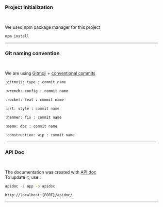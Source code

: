 ### Project initialization

<br/>

We used npm package manager for this project

```bash
npm install
```

---

### Git naming convention

<br/>

We are using [Gitmoji](https://gitmoji.dev/) + [conventional commits](https://www.conventionalcommits.org/)

```bash
:gitmoji: type : commit name
```

```bash
:wrench: config : commit name
```

```bash
:rocket: feat : commit name
```

```bash
:art: style : commit name
```

```bash
:hammer: fix : commit name
```

```bash
:memo: doc : commit name
```

```bash
:construction: wip : commit name
```

---

### API Doc

<br/>

The documentation was created with [API doc](https://apidocjs.com/#param-api)  
To update it, use :

```bash
apidoc -i app -o apidoc
```

```bash
http://localhost:{PORT}/apidoc/
```

---
